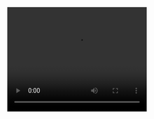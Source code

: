 <video width="320" height="240" controls>
  <source src="https://github.com/Aman2221/WebRTC-Video-Chat/blob/main/Web.mp4" type="video/mp4">
</video>
